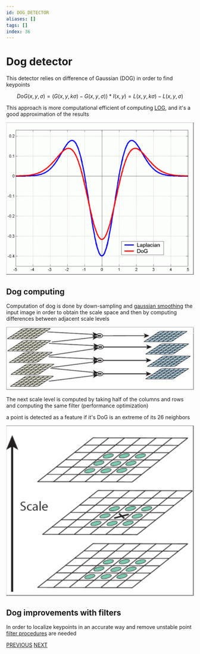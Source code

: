 ```yaml
---
id: DOG_DETECTOR
aliases: []
tags: []
index: 36
---
```

# Dog detector

This detector relies on difference of Gaussian (DOG) in order to find keypoints

$$
DoG(x,y,\sigma) = (G(x,y,k\sigma) - G(x,y,\sigma))\ast I(x,y) = L(x,y,k\sigma) -L(x,y,\sigma)
$$

This approach is more computational efficient of computing [LOG](pages/computer_vision/local_features/scale_normalized_log.md), and it's a good approximation of the results

![](assets/computer_vision/Pasted_image_20240314102352.png)

## Dog computing

Computation of dog is done by down-sampling and [gaussian smoothing](pages/computer_vision/image_filtering/gaussian_filter.md) the input image in order to obtain the scale space and then by computing differences between adjacent scale levels

![](assets/computer_vision/Pasted_image_20240314103452.png)

The next scale level is computed by taking half of the columns and rows and computing the same filter (performance optimization)

a point is detected as a feature if it's DoG is an extreme of its 26 neighbors

![](assets/computer_vision/Pasted_image_20240314103712.png)

## Dog improvements with filters

In order to localize keypoints in an accurate way and remove unstable point [filter procedures](pages/computer_vision/image_filtering/image_filters.md) are needed

[PREVIOUS](pages/computer_vision/local_features/scale_normalized_log.md) [NEXT](pages/computer_vision/local_features/canonical_orientation.md)
